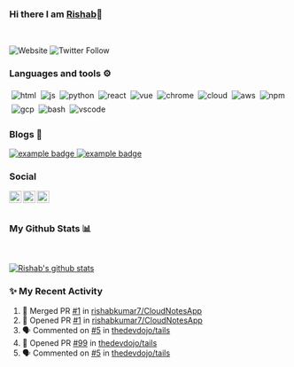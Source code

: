 ### Hi there I am [Rishab](https://rishabkumar.com)👋 
<br/>

![Website](https://img.shields.io/website?label=rishabkumar.com&style=flat-square&url=https%3A%2F%2Frishabkumar.com)
![Twitter Follow](https://img.shields.io/twitter/follow/rishabk7?logo=Twitter&style=flat-square)

### Languages and tools ⚙️
<!-- For more icons please follow  https://github.com/MikeCodesDotNET/ColoredBadges -->
<p>
<img src="https://raw.githubusercontent.com/rishabkumar7/rishabkumar7/master/svg/dev/languages/html.svg" alt="html" style="vertical-align:top; margin:4px"><img src="https://raw.githubusercontent.com/rishabkumar7/rishabkumar7/master/svg/dev/languages/js.svg" alt="js" style="vertical-align:top; margin:4px"><img src="https://raw.githubusercontent.com/rishabkumar7/rishabkumar7/master/svg/dev/languages/python.svg" alt="python" style="vertical-align:top; margin:4px"><img src="https://raw.githubusercontent.com/rishabkumar7/rishabkumar7/master/svg/dev/frameworks/react.svg" alt="react" style="vertical-align:top; margin:4px"><img src="https://raw.githubusercontent.com/rishabkumar7/rishabkumar7/master/svg/dev/frameworks/vue.svg" alt="vue" style="vertical-align:top; margin:4px"><img src="https://raw.githubusercontent.com/rishabkumar7/rishabkumar7/master/svg/dev/misc/chrome.svg" alt="chrome" style="vertical-align:top; margin:4px"><img src="https://raw.githubusercontent.com/rishabkumar7/rishabkumar7/master/svg/dev/misc/cloud.svg" alt="cloud" style="vertical-align:top; margin:4px"><img src="https://raw.githubusercontent.com/rishabkumar7/rishabkumar7/master/svg/dev/services/aws.svg" alt="aws" style="vertical-align:top; margin:4px"><img src="https://raw.githubusercontent.com/rishabkumar7/rishabkumar7/master/svg/dev/services/npm.svg" alt="npm" style="vertical-align:top; margin:4px"><img src="https://raw.githubusercontent.com/rishabkumar7/rishabkumar7/master/svg/dev/services/gcp.svg" alt="gcp" style="vertical-align:top; margin:4px"><img src="https://raw.githubusercontent.com/rishabkumar7/rishabkumar7/master/svg/dev/tools/bash.svg" alt="bash" style="vertical-align:top; margin:4px"><img src="https://raw.githubusercontent.com/rishabkumar7/rishabkumar7/master/svg/dev/tools/visualstudio_code.svg" alt="vscode" style="vertical-align:top; margin:4px">

</p>

### Blogs 🌱

<a href="https://dev.to/rishabk7/">
    <img src="https://raw.githubusercontent.com/rishabkumar7/rishabkumar7/master/svg/blogs/devto.svg" alt="example badge" style="vertical-align:top margin:6px 4px">
</a>
<a href="https://blog.rishabkumar.com/">
  <img src="https://raw.githubusercontent.com/rishabkumar7/rishabkumar7/master/svg/blogs/wordpress.svg" alt="example badge" style="vertical-align:top margin:6px 4px">
</a>


### Social
<a href="https://twitter.com/rishabk7">
  <img align="left" alt="Hemant Joshi| Twitter" width="22px" src="https://cdn.jsdelivr.net/npm/simple-icons@v3/icons/twitter.svg" />
</a>
<a href="https://www.linkedin.com/in/rishabkumar7/">
  <img align="left" alt="Linkedin" width="22px" src="https://cdn.jsdelivr.net/npm/simple-icons@v3/icons/linkedin.svg" />
</a>
<a href="https://www.reddit.com/user/rishabkumar7">
  <img align="left" alt=" Reddit" width="22px" src="https://cdn.jsdelivr.net/npm/simple-icons@v3/icons/reddit.svg" />
</a>
<br/>

<br/>

### My Github Stats 📊

<br>
  
[![Rishab's github stats](https://github-readme-stats.vercel.app/api?username=rishabkumar7&show_icons=true&title_color=fff&icon_color=79ff97&text_color=9f9f9f&bg_color=151515)](https://github.com/anuraghazra/github-readme-stats)
<!--
For future use
<a href="https://www.instagram.com/hemant.gz/">
  <img align="left" alt="Instagram" width="22px" src="https://cdn.jsdelivr.net/npm/simple-icons@v3/icons/instagram.svg" />
</a>
<a href="https://leetcode.com//">
  <img align="left" alt="Leetcode" width="22px" src="https://cdn.jsdelivr.net/npm/simple-icons@v3/icons/leetcode.svg" />
</a>
-->



### ✨ My Recent Activity
<!--START_SECTION:activity-->
1. 🎉 Merged PR [#1](https://github.com/rishabkumar7/CloudNotesApp/pull/1) in [rishabkumar7/CloudNotesApp](https://github.com/rishabkumar7/CloudNotesApp)
2. 💪 Opened PR [#1](https://github.com/rishabkumar7/CloudNotesApp/pull/1) in [rishabkumar7/CloudNotesApp](https://github.com/rishabkumar7/CloudNotesApp)
3. 🗣 Commented on [#5](https://github.com/thedevdojo/tails/issues/5) in [thedevdojo/tails](https://github.com/thedevdojo/tails)
4. 💪 Opened PR [#99](https://github.com/thedevdojo/tails/pull/99) in [thedevdojo/tails](https://github.com/thedevdojo/tails)
5. 🗣 Commented on [#5](https://github.com/thedevdojo/tails/issues/5) in [thedevdojo/tails](https://github.com/thedevdojo/tails)
<!--END_SECTION:activity-->




<br/>
<br/>

<!--
**rishabkumar7/rishabkumar7** is a ✨ _special_ ✨ repository because its `README.md` (this file) appears on your GitHub profile.

Here are some ideas to get you started:

- 🔭 I’m currently working on ...
- 🌱 I’m currently learning ...
- 👯 I’m looking to collaborate on ...
- 🤔 I’m looking for help with ...
- 💬 Ask me about ...
- 📫 How to reach me: ...
- 😄 Pronouns: ...
- ⚡ Fun fact: ...
-->
